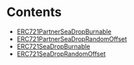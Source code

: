 

# Contents
- [ERC721PartnerSeaDropBurnable](ERC721PartnerSeaDropBurnable.sol/contract.ERC721PartnerSeaDropBurnable.md)
- [ERC721PartnerSeaDropRandomOffset](ERC721PartnerSeaDropRandomOffset.sol/contract.ERC721PartnerSeaDropRandomOffset.md)
- [ERC721SeaDropBurnable](ERC721SeaDropBurnable.sol/contract.ERC721SeaDropBurnable.md)
- [ERC721SeaDropRandomOffset](ERC721SeaDropRandomOffset.sol/contract.ERC721SeaDropRandomOffset.md)
